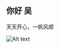 ## 你好 吴

天天开心，一帆风顺

![Alt text](https://ss0.bdstatic.com/94oJfD_bAAcT8t7mm9GUKT-xh_/timg?image&quality=100&size=b4000_4000&sec=1603675666&di=221f07f13862ce0b1feeb4197e11ee1d&src=http://i0.hdslb.com/bfs/archive/1a742135b9c4f8eeb8450ead28b9dc9d987da594.jpg)




